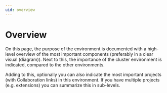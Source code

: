 ```yaml
---
uid: overview
---
```


# Overview

On this page, the purpose of the environment is documented with a high-level overview of the most important components (preferably in a clear visual (diagram)). Next to this, the importance of the cluster environment is indicated, compared to the other environments.

Adding to this, optionally you can also indicate the most important projects (with Collaboration links) in this environment. If you have multiple projects (e.g. extensions) you can summarize this in sub-levels.
